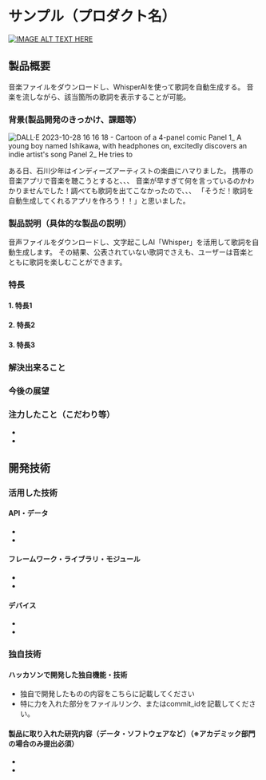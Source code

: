 # サンプル（プロダクト名）

[![IMAGE ALT TEXT HERE](https://jphacks.com/wp-content/uploads/2023/07/JPHACKS2023_ogp.png)](https://www.youtube.com/watch?v=yYRQEdfGjEg)

## 製品概要
音楽ファイルをダウンロードし、WhisperAIを使って歌詞を自動生成する。
音楽を流しながら、該当箇所の歌詞を表示することが可能。

### 背景(製品開発のきっかけ、課題等）
![DALL·E 2023-10-28 16 16 18 - Cartoon of a 4-panel comic  Panel 1_ A young boy named Ishikawa, with headphones on, excitedly discovers an indie artist's song  Panel 2_ He tries to ](https://github.com/jphacks/KB_2306/assets/147470382/f78fe3c5-fb85-418d-a433-453060cd3bb8)

ある日、石川少年はインディーズアーティストの楽曲にハマりました。
携帯の音楽アプリで音楽を聴こうとすると、、、
音楽が早すぎて何を言っているのかわかりませんでした！調べても歌詞を出てこなかったので、、、
「そうだ！歌詞を自動生成してくれるアプリを作ろう！！」と思いました。

### 製品説明（具体的な製品の説明）
音声ファイルをダウンロードし、文字起こしAI「Whisper」を活用して歌詞を自動生成します。
その結果、公表されていない歌詞でさえも、ユーザーは音楽とともに歌詞を楽しむことができます。

### 特長
#### 1. 特長1
#### 2. 特長2
#### 3. 特長3

### 解決出来ること
### 今後の展望
### 注力したこと（こだわり等）
* 
* 

## 開発技術
### 活用した技術
#### API・データ
* 
* 

#### フレームワーク・ライブラリ・モジュール
* 
* 

#### デバイス
* 
* 

### 独自技術
#### ハッカソンで開発した独自機能・技術
* 独自で開発したものの内容をこちらに記載してください
* 特に力を入れた部分をファイルリンク、またはcommit_idを記載してください。

#### 製品に取り入れた研究内容（データ・ソフトウェアなど）（※アカデミック部門の場合のみ提出必須）
* 
* 

